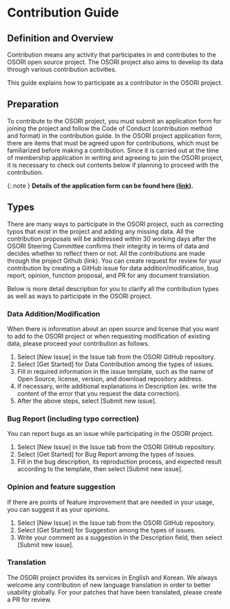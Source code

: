 # Contribution Guide

## Definition and Overview
Contribution means any activity that participates in and contributes to the OSORI open source project. The OSORI project also aims to develop its data through various contribution activities.

This guide explains how to participate as a contributor in the OSORI project.

## Preparation
To contribute to the OSORI project, you must submit an application form for joining the project and follow the Code of Conduct (contribution method and format) in the contribution guide. In the OSORI project application form, there are items that must be agreed upon for contributions, which must be familiarized before making a contribution. Since it is carried out at the time of membership application in writing and agreeing to join the OSORI project, it is necessary to check out contents below if planning to proceed with the contribution.

{:.note }
**Details of the application form can be found here ([link](https://www.notion.so/1c245a5d54c547ffaf4b1afb87c4e113?pvs=21)).**

## Types
There are many ways to participate in the OSORI project, such as correcting typos that exist in the project and adding any missing data. All the contribution proposals will be addressed within 30 working days after the OSORI Steering Committee confirms their integrity in terms of data and decides whether to reflect them or not. All the contributions are made through the project Github (link). You can create request for review for your contribution by creating a GitHub issue for data addition/modification, bug report, opinion, function proposal, and PR for any document translation.

Below is more detail description for you to clarify all the contribution types as well as ways to participate in the OSORI project.

### Data Addition/Modification
When there is information about an open source and license that you want to add to the OSORI project or when requesting modification of existing data, please proceed your contribution as follows.

1. Select [New Issue] in the Issue tab from the OSORI GitHub repository.
2. Select [Get Started] for Data Contribution among the types of issues.
3. Fill in required information in the issue template, such as the name of Open Source, license, version, and download repository address.
4. If necessary, write additional explanations in Description (ex. write the content of the error that you request the data correction).
5. After the above steps, select [Submit new issue].

### Bug Report (including typo correction)
You can report bugs as an issue while participating in the OSORI project.

1. Select [New Issue] in the Issue tab from the OSORI GitHub repository.
2. Select [Get Started] for Bug Report among the types of issues.
3. Fill in the bug description, its reproduction process, and expected result according to the template, then select [Submit new issue].

### Opinion and feature suggestion
If there are points of feature improvement that are needed in your usage, you can suggest it as your opinions.

1. Select [New Issue] in the Issue tab from the OSORI GitHub repository.
2. Select [Get Started] for Suggestion among the types of issues.
3. Write your comment as a suggestion in the Description field, then select [Submit new issue].

### Translation
The OSORI project provides its services in English and Korean. We always welcome any contribution of new language translation in order to better usability globally. For your patches that have been translated, please create a PR for review.
